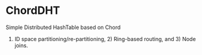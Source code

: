 ChordDHT
========

Simple Distributed HashTable based on Chord
1) ID space partitioning/re-partitioning, 2) Ring-based routing, and 3) Node joins.

